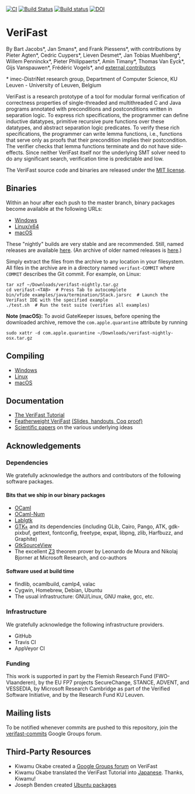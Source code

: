 [![CI](https://github.com/verifast/verifast/workflows/CI/badge.svg)](https://github.com/verifast/verifast/actions)
[![Build Status](https://travis-ci.org/verifast/verifast.svg?branch=master)](https://travis-ci.org/verifast/verifast) [![Build status](https://ci.appveyor.com/api/projects/status/1w7vchky3k6erltw?svg=true)](https://ci.appveyor.com/project/verifast/verifast) [![DOI](https://zenodo.org/badge/DOI/10.5281/zenodo.4705416.svg)](https://doi.org/10.5281/zenodo.4705416)

VeriFast
========

By Bart Jacobs\*, Jan Smans\*, and Frank Piessens\*, with contributions by Pieter Agten\*, Cedric Cuypers\*, Lieven Desmet\*, Jan Tobias Muehlberg\*, Willem Penninckx\*, Pieter Philippaerts\*, Amin Timany\*, Thomas Van Eyck\*, Gijs Vanspauwen\*,  Frédéric Vogels\*, and [external contributors](https://github.com/verifast/verifast/graphs/contributors)

\* imec-DistriNet research group, Department of Computer Science, KU Leuven - University of Leuven, Belgium

VeriFast is a research prototype of a tool for modular formal verification of correctness properties of single-threaded and multithreaded C and Java programs annotated with preconditions and postconditions written in separation logic. To express rich specifications, the programmer can define inductive datatypes, primitive recursive pure functions over these datatypes, and abstract separation logic predicates. To verify these rich specifications, the programmer can write lemma functions, i.e., functions that serve only as proofs that their precondition implies their postcondition. The verifier checks that lemma functions terminate and do not have side-effects. Since neither VeriFast itself nor the underlying SMT solver need to do any significant search, verification time is predictable and low.

The VeriFast source code and binaries are released under the [MIT license](LICENSE.md).

Binaries
--------

Within an hour after each push to the master branch, binary packages become available at the following URLs:

- [Windows](https://storage.googleapis.com/verifast-nightlies/verifast-nightly-windows-latest.html)
- [Linux/x64](https://storage.googleapis.com/verifast-nightlies/verifast-nightly-linux-latest.html)
- [macOS](https://storage.googleapis.com/verifast-nightlies/verifast-nightly-macos-latest.html)

These "nightly" builds are very stable and are recommended. Still, named releases are available [here](https://github.com/verifast/verifast/releases). (An archive of older named releases is [here](https://people.cs.kuleuven.be/~bart.jacobs/verifast/releases/).)

Simply extract the files from the archive to any location in your filesystem. All files in the archive are in a directory named `verifast-COMMIT` where `COMMIT` describes the Git commit. For example, on Linux:

    tar xzf ~/Downloads/verifast-nightly.tar.gz
    cd verifast-<TAB>  # Press Tab to autocomplete
    bin/vfide examples/java/termination/Stack.jarsrc  # Launch the VeriFast IDE with the specified example
    ./test.sh  # Run the test suite (verifies all examples)

**Note (macOS):** To avoid GateKeeper issues, before opening the downloaded archive, remove the `com.apple.quarantine` attribute by running

    sudo xattr -d com.apple.quarantine ~/Downloads/verifast-nightly-osx.tar.gz

Compiling
---------

- [Windows](README.Windows.md)
- [Linux](README.Linux.md)
- [macOS](README.MacOS.md)

Documentation
-------------

- [The VeriFast Tutorial](https://doi.org/10.5281/zenodo.887906)
- [Featherweight VeriFast](http://arxiv.org/pdf/1507.07697) [(Slides, handouts, Coq proof)](https://people.cs.kuleuven.be/~bart.jacobs/fvf)
- [Scientific papers](https://people.cs.kuleuven.be/~bart.jacobs/verifast/) on the various underlying ideas

Acknowledgements
----------------

### Dependencies

We gratefully acknowledge the authors and contributors of the following software packages.

#### Bits that we ship in our binary packages

- [OCaml](http://caml.inria.fr)
- [OCaml-Num](https://github.com/ocaml/num)
- [Lablgtk](http://lablgtk.forge.ocamlcore.org)
- [GTK+](https://www.gtk.org) and its dependencies (including GLib, Cairo, Pango, ATK, gdk-pixbuf, gettext, fontconfig, freetype, expat, libpng, zlib, Harfbuzz, and Graphite)
- [GtkSourceView](https://wiki.gnome.org/Projects/GtkSourceView)
- The excellent [Z3](https://github.com/Z3Prover/z3) theorem prover by Leonardo de Moura and Nikolaj Bjorner at Microsoft Research, and co-authors

#### Software used at build time

- findlib, ocamlbuild, camlp4, valac
- Cygwin, Homebrew, Debian, Ubuntu
- The usual infrastructure: GNU/Linux, GNU make, gcc, etc.

### Infrastructure

We gratefully acknowledge the following infrastructure providers.

- GitHub
- Travis CI
- AppVeyor CI

### Funding

This work is supported in part by the Flemish Research Fund (FWO-Vlaanderen), by the EU FP7 projects SecureChange, STANCE, ADVENT, and VESSEDIA, by Microsoft Research Cambridge as part of the Verified Software Initiative, and by the Research Fund KU Leuven.

Mailing lists
-------------

To be notified whenever commits are pushed to this repository, join the [verifast-commits](https://groups.google.com/forum/#!forum/verifast-commits) Google Groups forum.

Third-Party Resources
---------------------

- Kiwamu Okabe created a [Google Groups forum](https://groups.google.com/forum/#!forum/verifast) on VeriFast
- Kiwamu Okabe translated the VeriFast Tutorial into [Japanese](https://github.com/jverifast-ug/translate/blob/master/Manual/Tutorial/Tutorial.md). Thanks, Kiwamu!
- Joseph Benden created [Ubuntu packages](https://launchpad.net/%7Ejbenden/+archive/ubuntu/verifast)
